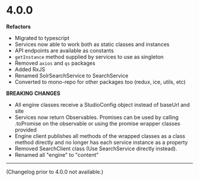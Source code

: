 
# 4.0.0

**Refactors**

* Migrated to typescript
* Services now able to work both as static classes and instances
* API endpoints are available as constants
* `getInstance` method supplied by services to use as singleton
* Removed `axios` and `qs` packages
* Added RxJS
* Renamed SolrSearchService to SearchService
* Converted to mono-repo for other packages too (redux, ice, utils, etc)

**BREAKING CHANGES**

* All engine classes receive a StudioConfig object instead of baseUrl and site
* Services now return Observables. Promises can be used by calling .toPromise on the observable or using the promise wrapper classes provided
* Engine client publishes all methods of the wrapped classes as a class method directly and no longer has each service instance as a property
* Removed SearchClient class (Use SearchService directly instead).
* Renamed all "engine" to "content"

---

(Changelog prior to 4.0.0 not available.)
